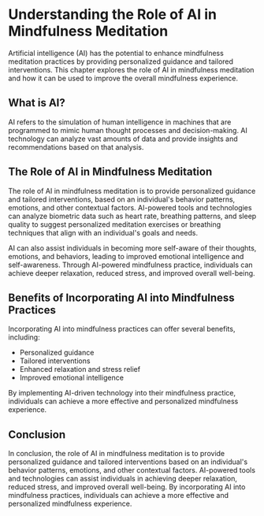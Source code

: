 Understanding the Role of AI in Mindfulness Meditation
================================================================================================================

Artificial intelligence (AI) has the potential to enhance mindfulness meditation practices by providing personalized guidance and tailored interventions. This chapter explores the role of AI in mindfulness meditation and how it can be used to improve the overall mindfulness experience.

What is AI?
-----------

AI refers to the simulation of human intelligence in machines that are programmed to mimic human thought processes and decision-making. AI technology can analyze vast amounts of data and provide insights and recommendations based on that analysis.

The Role of AI in Mindfulness Meditation
----------------------------------------

The role of AI in mindfulness meditation is to provide personalized guidance and tailored interventions, based on an individual's behavior patterns, emotions, and other contextual factors. AI-powered tools and technologies can analyze biometric data such as heart rate, breathing patterns, and sleep quality to suggest personalized meditation exercises or breathing techniques that align with an individual's goals and needs.

AI can also assist individuals in becoming more self-aware of their thoughts, emotions, and behaviors, leading to improved emotional intelligence and self-awareness. Through AI-powered mindfulness practice, individuals can achieve deeper relaxation, reduced stress, and improved overall well-being.

Benefits of Incorporating AI into Mindfulness Practices
-------------------------------------------------------

Incorporating AI into mindfulness practices can offer several benefits, including:

* Personalized guidance
* Tailored interventions
* Enhanced relaxation and stress relief
* Improved emotional intelligence

By implementing AI-driven technology into their mindfulness practice, individuals can achieve a more effective and personalized mindfulness experience.

Conclusion
----------

In conclusion, the role of AI in mindfulness meditation is to provide personalized guidance and tailored interventions based on an individual's behavior patterns, emotions, and other contextual factors. AI-powered tools and technologies can assist individuals in achieving deeper relaxation, reduced stress, and improved overall well-being. By incorporating AI into mindfulness practices, individuals can achieve a more effective and personalized mindfulness experience.


